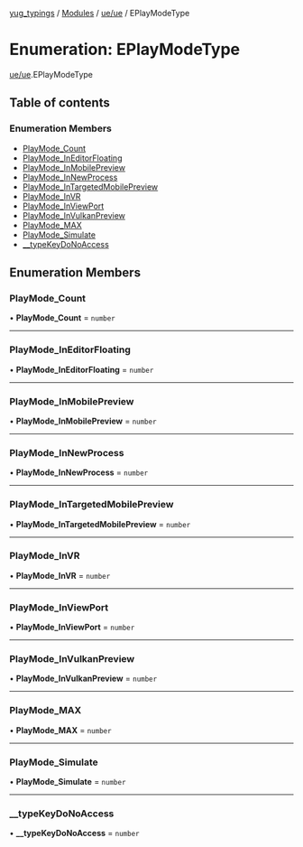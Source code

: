 [yug_typings](../README.md) / [Modules](../modules.md) / [ue/ue](../modules/ue_ue.md) / EPlayModeType

# Enumeration: EPlayModeType

[ue/ue](../modules/ue_ue.md).EPlayModeType

## Table of contents

### Enumeration Members

- [PlayMode\_Count](ue_ue.EPlayModeType.md#playmode_count)
- [PlayMode\_InEditorFloating](ue_ue.EPlayModeType.md#playmode_ineditorfloating)
- [PlayMode\_InMobilePreview](ue_ue.EPlayModeType.md#playmode_inmobilepreview)
- [PlayMode\_InNewProcess](ue_ue.EPlayModeType.md#playmode_innewprocess)
- [PlayMode\_InTargetedMobilePreview](ue_ue.EPlayModeType.md#playmode_intargetedmobilepreview)
- [PlayMode\_InVR](ue_ue.EPlayModeType.md#playmode_invr)
- [PlayMode\_InViewPort](ue_ue.EPlayModeType.md#playmode_inviewport)
- [PlayMode\_InVulkanPreview](ue_ue.EPlayModeType.md#playmode_invulkanpreview)
- [PlayMode\_MAX](ue_ue.EPlayModeType.md#playmode_max)
- [PlayMode\_Simulate](ue_ue.EPlayModeType.md#playmode_simulate)
- [\_\_typeKeyDoNoAccess](ue_ue.EPlayModeType.md#__typekeydonoaccess)

## Enumeration Members

### PlayMode\_Count

• **PlayMode\_Count** = `number`

___

### PlayMode\_InEditorFloating

• **PlayMode\_InEditorFloating** = `number`

___

### PlayMode\_InMobilePreview

• **PlayMode\_InMobilePreview** = `number`

___

### PlayMode\_InNewProcess

• **PlayMode\_InNewProcess** = `number`

___

### PlayMode\_InTargetedMobilePreview

• **PlayMode\_InTargetedMobilePreview** = `number`

___

### PlayMode\_InVR

• **PlayMode\_InVR** = `number`

___

### PlayMode\_InViewPort

• **PlayMode\_InViewPort** = `number`

___

### PlayMode\_InVulkanPreview

• **PlayMode\_InVulkanPreview** = `number`

___

### PlayMode\_MAX

• **PlayMode\_MAX** = `number`

___

### PlayMode\_Simulate

• **PlayMode\_Simulate** = `number`

___

### \_\_typeKeyDoNoAccess

• **\_\_typeKeyDoNoAccess** = `number`
